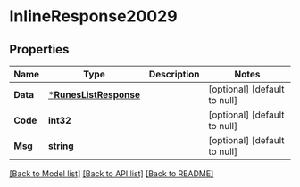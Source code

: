 # InlineResponse20029

## Properties
Name | Type | Description | Notes
------------ | ------------- | ------------- | -------------
**Data** | [***RunesListResponse**](RunesListResponse.md) |  | [optional] [default to null]
**Code** | **int32** |  | [optional] [default to null]
**Msg** | **string** |  | [optional] [default to null]

[[Back to Model list]](../README.md#documentation-for-models) [[Back to API list]](../README.md#documentation-for-api-endpoints) [[Back to README]](../README.md)

